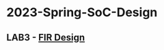 # 2023-Spring-SoC-Design

## LAB3 - [FIR Design](https://github.com/jxes993409/2023-Spring-SoC-Design/blob/main/Lab3/)
